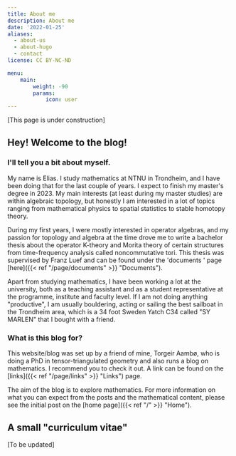 ```yaml
---
title: About me
description: About me
date: '2022-01-25'
aliases:
  - about-us
  - about-hugo
  - contact
license: CC BY-NC-ND

menu:
    main: 
        weight: -90
        params:
            icon: user
---
```


[This page is under construction]

## Hey! Welcome to the blog!

### I'll tell you a bit about myself.

My name is Elias. I study mathematics at NTNU in Trondheim, and I have been doing that for the last couple of years. 
I expect to finish my master's degree in 2023. 
My main interests (at least during my master studies) are within algebraic topology, but honestly I am interested in a lot of topics ranging from mathematical physics to spatial statistics to stable homotopy theory.

During my first years, I were mostly interested in operator algebras, and my passion for topology and algebra at the time drove me to write a bachelor thesis about 
the operator K-theory and Morita theory of certain structures from time-frequency analysis called noncommutative tori. 
This thesis was supervised by Franz Luef and can be found under the 'documents ' page [here]({{< ref "/page/documents" >}} "Documents").

Apart from studying mathematics, I have been working a lot at the university, both as a teaching assistant and as a student representative at the programme, institute and faculty level.
If I am not doing anything "productive", I am usually bouldering, acting or sailing the best sailboat in the Trondheim area, which is a 34 foot Sweden Yatch C34 called "SY MARLEN" that I bought with a friend.


### What is this blog for? 
This website/blog was set up by a friend of mine, Torgeir Aambø, who is doing a PhD in tensor-triangulated geometry and also runs a blog on mathematics. I recommend you to check it out. A link can be found on the [links]({{< ref "/page/links" >}} "Links") page.

The aim of the blog is to explore mathematics. For more information on what you can expect from the posts and the mathematical content, please see the initial post on the [home page]({{< ref "/" >}} "Home").


## A small "curriculum vitae"

[To be updated]